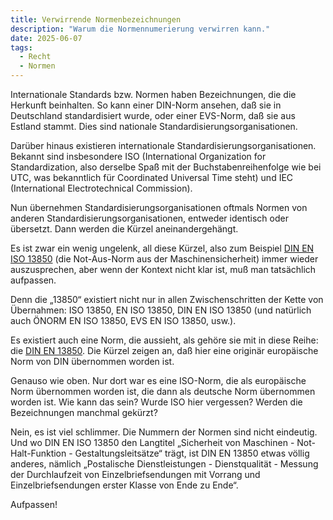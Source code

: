 ```yaml
---
title: Verwirrende Normenbezeichnungen
description: "Warum die Normennumerierung verwirren kann."
date: 2025-06-07
tags:
  - Recht
  - Normen
---
```

Internationale Standards bzw. Normen haben Bezeichnungen, die die Herkunft beinhalten. So kann einer DIN-Norm ansehen, daß sie in Deutschland standardisiert wurde, oder einer EVS-Norm, daß sie aus Estland stammt. Dies sind nationale Standardisierungsorganisationen.

Darüber hinaus existieren internationale Standardisierungsorganisationen. Bekannt sind insbesondere ISO (International Organization for Standardization, also derselbe Spaß mit der Buchstabenreihenfolge wie bei UTC, was bekanntlich für Coordinated Universal Time steht) und IEC (International Electrotechnical Commission).

Nun übernehmen Standardisierungsorganisationen oftmals Normen von anderen Standardisierungsorganisationen, entweder identisch oder übersetzt. Dann werden die Kürzel aneinandergehängt.

Es ist zwar ein wenig ungelenk, all diese Kürzel, also zum Beispiel [DIN EN ISO 13850](https://www.dinmedia.de/de/norm/din-en-iso-13850/233572513) (die Not-Aus-Norm aus der Maschinensicherheit) immer wieder auszusprechen, aber wenn der Kontext nicht klar ist, muß man tatsächlich aufpassen.

Denn die „13850“ existiert nicht nur in allen Zwischenschritten der Kette von Übernahmen:
ISO 13850, EN ISO 13850, DIN EN ISO 13850 (und natürlich auch ÖNORM EN ISO 13850, EVS EN ISO 13850, usw.).

Es existiert auch eine Norm, die aussieht, als gehöre sie mit in diese Reihe: die [DIN EN 13850](https://www.dinmedia.de/de/norm/din-en-13850/320412523). Die Kürzel zeigen an, daß hier eine originär europäische Norm von DIN übernommen worden ist.

Genauso wie oben. Nur dort war es eine ISO-Norm, die als europäische Norm übernommen worden ist, die dann als deutsche Norm übernommen worden ist. Wie kann das sein? Wurde ISO hier vergessen? Werden die Bezeichnungen manchmal gekürzt?

Nein, es ist viel schlimmer. Die Nummern der Normen sind nicht eindeutig. Und wo DIN EN ISO 13850 den Langtitel „Sicherheit von Maschinen - Not-Halt-Funktion - Gestaltungsleitsätze“ trägt, ist DIN EN 13850 etwas völlig anderes, nämlich „Postalische Dienstleistungen - Dienstqualität - Messung der Durchlaufzeit von Einzelbriefsendungen mit Vorrang und Einzelbriefsendungen erster Klasse von Ende zu Ende“.

Aufpassen!
